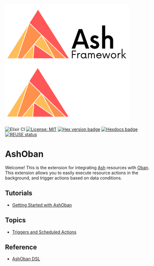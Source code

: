 <!--
SPDX-FileCopyrightText: 2020 Zach Daniel

SPDX-License-Identifier: MIT
-->

![Logo](https://github.com/ash-project/ash/blob/main/logos/cropped-for-header-black-text.png?raw=true#gh-light-mode-only)
![Logo](https://github.com/ash-project/ash/blob/main/logos/cropped-for-header-white-text.png?raw=true#gh-dark-mode-only)

![Elixir CI](https://github.com/ash-project/ash_oban/workflows/CI/badge.svg)
[![License: MIT](https://img.shields.io/badge/License-MIT-yellow.svg)](https://opensource.org/licenses/MIT)
[![Hex version badge](https://img.shields.io/hexpm/v/ash_oban.svg)](https://hex.pm/packages/ash_oban)
[![Hexdocs badge](https://img.shields.io/badge/docs-hexdocs-purple)](https://hexdocs.pm/ash_oban)
[![REUSE status](https://api.reuse.software/badge/github.com/ash-project/ash_oban)](https://api.reuse.software/info/github.com/ash-project/ash_oban)

# AshOban

Welcome! This is the extension for integrating [Ash](https://hexdocs.pm/ash) resources with [Oban](https://hexdocs.pm/oban). This extension allows you to easily execute resource actions in the background, and trigger actions based on data conditions.

## Tutorials

- [Getting Started with AshOban](documentation/tutorials/getting-started-with-ash-oban.md)

## Topics

- [Triggers and Scheduled Actions](documentation/topics/triggers-and-scheduled-actions.md)

## Reference

- [AshOban DSL](documentation/dsls/DSL-AshOban.md)
